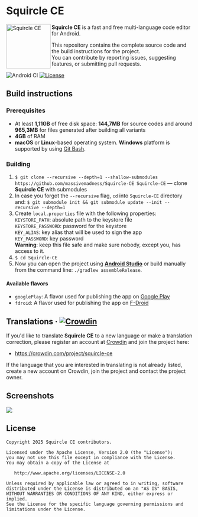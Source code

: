 # Squircle CE

<img src="https://raw.githubusercontent.com/massivemadness/Squircle-CE/develop/.github/images/repository-icon.png" alt="Squircle CE" width="120" align="left">

<b>Squircle CE</b> is a fast and free multi-language code editor for Android.

This repository contains the complete source code and the build instructions for the project.  
You can contribute by reporting issues, suggesting features, or submitting pull requests.

![Android CI](https://github.com/massivemadness/Squircle-CE/workflows/Android%20CI/badge.svg) [![License](https://img.shields.io/badge/License-Apache%202.0-blue.svg)](https://opensource.org/licenses/Apache-2.0)

## Build instructions

### Prerequisites

* At least **1,11GB** of free disk space: **144,7MB** for source codes and around **965,3MB** for
  files generated after building all variants
* **4GB** of RAM
* **macOS** or **Linux**-based operating system. **Windows** platform is supported by
  using [Git Bash](https://gitforwindows.org/).

### Building

1. `$ git clone --recursive --depth=1 --shallow-submodules https://github.com/massivemadness/Squircle-CE Squircle-CE`
   — clone **Squircle CE** with submodules
2. In case you forgot the `--recursive` flag, `cd` into `Squircle-CE` directory
   and: `$ git submodule init && git submodule update --init --recursive --depth=1`
3. Create `local.properties` file with the following properties:  
   `KEYSTORE_PATH`: absolute path to the keystore file  
   `KEYSTORE_PASSWORD`: password for the keystore  
   `KEY_ALIAS`: key alias that will be used to sign the app  
   `KEY_PASSWORD`: key password  
   **Warning**: keep this file safe and make sure nobody, except you, has access to it.
4. `$ cd Squircle-CE`
5. Now you can open the project using **[Android Studio](https://developer.android.com/studio/)** or
   build manually from the command line: `./gradlew assembleRelease`.

#### Available flavors

* `googlePlay`: A flavor used for publishing the app
  on [Google Play](https://play.google.com/store/apps/details?id=com.blacksquircle.ui)
* `fdroid`: A flavor used for publishing the app
  on [F-Droid](https://f-droid.org/packages/com.blacksquircle.ui/)

## Translations &middot; [![Crowdin](https://badges.crowdin.net/squircle-ce/localized.svg)](https://crowdin.com/project/squircle-ce)

If you'd like to translate **Squircle CE** to a new language or make a translation correction,
please register an account at [Crowdin](https://crowdin.com) and join the project here:

* https://crowdin.com/project/squircle-ce

If the language that you are interested in translating is not already listed, create a new account
on Crowdin, join the project and contact the project owner.

## Screenshots

<img src="https://raw.githubusercontent.com/massivemadness/Squircle-CE/master/.github/images/repository-screenshots.png">

## License

```
Copyright 2025 Squircle CE contributors.

Licensed under the Apache License, Version 2.0 (the "License");
you may not use this file except in compliance with the License.
You may obtain a copy of the License at

   http://www.apache.org/licenses/LICENSE-2.0

Unless required by applicable law or agreed to in writing, software
distributed under the License is distributed on an "AS IS" BASIS,
WITHOUT WARRANTIES OR CONDITIONS OF ANY KIND, either express or implied.
See the License for the specific language governing permissions and
limitations under the License.
```
